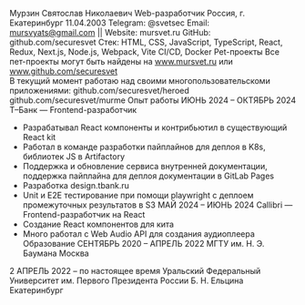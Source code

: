 Мурзин Святослав Николаевич 
Web-разработчик 
Россия, г. Екатеринбург 
11.04.2003 
Telegram: @svetsec 
Email: mursvyats@gmail.com || Website: mursvet.ru 
GitHub: github.com/securesvet 
Стек: 
HTML,  CSS, JavaScript, TypeScript, React, Redux, Next.js, Node.js, Webpack, Vite 
CI/CD, Docker 
Pet-проекты 
Все пет-проекты могут быть найдены на www.mursvet.ru или www.github.com/securesvet  
В текущий момент работаю над своими многопользовательскоми приложениями: 
github.com/securesvet/heroed github.com/securesvet/murme 
Опыт работы 
ИЮНЬ 2024 – ОКТЯБРЬ 2024 
Т–Банк — Frontend-разработчик 
-  Разрабатывал React компоненты и контрибьютил в существующий React kit 
-  Работал в команде разработки пайплайнов для деплоя в K8s, библиотек JS в Artifactory 
-  Поддержка и обновление сервиса внутренней документации, поддержка пайплайна для деплоя документации в GitLab Pages 
-  Разработка design.tbank.ru 
-  Unit и E2E тестирование при помощи playwright с деплоем промежуточных результатов в S3 
МАЙ 2024 – ИЮНЬ 2024 
Callibri — Frontend-разработчик на React  
-  Создание React компонентов для кита 
-  Много работал с Web Audio API для создания аудиоплеера 
Образование 
СЕНТЯБРЬ 2020 – АПРЕЛЬ 2022 
МГТУ им. Н. Э. Баумана 
Москва  
 
2 
АПРЕЛЬ 2022 – по настоящее время 
Уральский Федеральный Университет им. Первого Президента России Б. Н. 
Ельцина 
Екатеринбург 